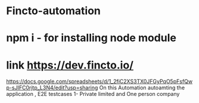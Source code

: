 # Fincto-automation
# npm i - for installing node module
# link https://dev.fincto.io/
https://docs.google.com/spreadsheets/d/1_2fiC2XS3TX0JFGyPqO5pFsfQwp-sJIFC0rjtp_L3N4/edit?usp=sharing
On this Automation autoamting the application , E2E testcases 
1- Private limited and One person company